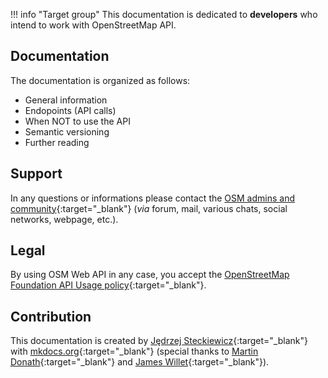 !!! info "Target group"
    This documentation is dedicated to **developers** who intend to work with OpenStreetMap API.
## Documentation
The documentation is organized as follows:

- General information
- Endopoints (API calls)
- When NOT to use the API
- Semantic versioning
- Further reading
## Support
In any questions or informations please contact the [OSM admins and community](https://wiki.openstreetmap.org/wiki/Contact_channels){:target="_blank"} (*via* forum,  mail, various chats, social networks, webpage, etc.).
## Legal
By using OSM Web API in any case, you accept the [OpenStreetMap Foundation API Usage policy](https://operations.osmfoundation.org/policies/api/){:target="_blank"}.
## Contribution
This documentation is created by [Jędrzej Steckiewicz](https://www.linkedin.com/in/j%C4%99drzej-j-steckiewicz-395659334/){:target="_blank"} with [mkdocs.org](https://www.mkdocs.org){:target="_blank"} (special thanks to [Martin Donath](https://github.com/squidfunk){:target="_blank"} and [James Willet](https://www.linkedin.com/in/willettjames/){:target="_blank"}).